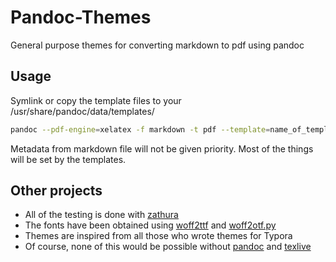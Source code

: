 # Pandoc-Themes
General purpose themes for converting markdown to pdf using pandoc

## Usage
Symlink or copy the template files to your /usr/share/pandoc/data/templates/
```bash
pandoc --pdf-engine=xelatex -f markdown -t pdf --template=name_of_template.tex > /path/to/pdf/file
```
Metadata from markdown file will not be given priority. Most of the things will be set by the templates.

## Other projects
+ All of the testing is done with [zathura](https://wiki.archlinux.org/title/zathura)
+ The fonts have been obtained using [woff2ttf](https://archlinux.org/packages/extra/x86_64/woff2/) and [woff2otf.py](https://github.com/hanikesn/woff2otf)
+ Themes are inspired from all those who wrote themes for Typora
+ Of course, none of this would be possible without [pandoc](https://pandoc.org/) and [texlive](https://www.tug.org/texlive/)
